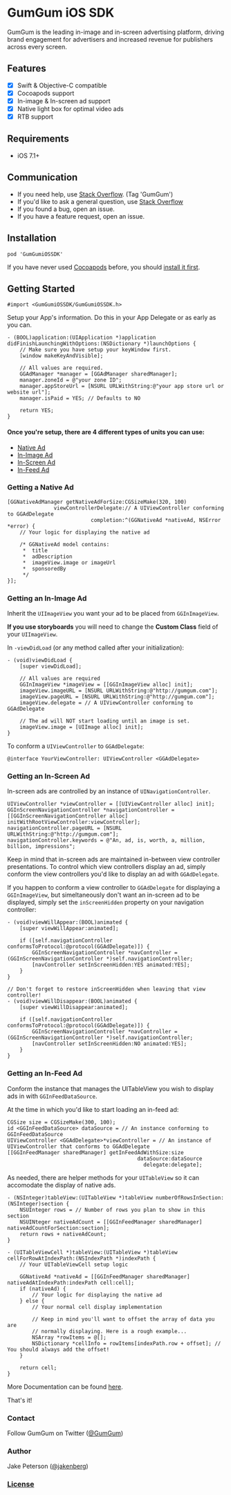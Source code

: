 GumGum iOS SDK
===================

GumGum is the leading in-image and in-screen advertising platform, driving brand engagement for advertisers and increased revenue for publishers across every screen.

## Features
- [x] Swift & Objective-C compatible
- [x] Cocoapods support
- [x] In-image & In-screen ad support
- [x] Native light box for optimal video ads
- [x] RTB support

## Requirements
- iOS 7.1+

## Communication
- If you need help, use [Stack Overflow]. (Tag 'GumGum')
- If you'd like to ask a general question, use [Stack Overflow]
- If you found a bug, open an issue.
- If you have a feature request, open an issue.

## Installation
```
pod 'GumGumiOSSDK'
```
If you have never used [Cocoapods] before, you should [install it first].

## Getting Started
```ObjC
#import <GumGumiOSSDK/GumGumiOSSDK.h>
```
Setup your App's information. Do this in your App Delegate or as early as you can.
```ObjC
- (BOOL)application:(UIApplication *)application didFinishLaunchingWithOptions:(NSDictionary *)launchOptions {
    // Make sure you have setup your keyWindow first.
    [window makeKeyAndVisible];

    // All values are required.
    GGAdManager *manager = [GGAdManager sharedManager];
    manager.zoneId = @"your zone ID";
    manager.appStoreUrl = [NSURL URLWithString:@"your app store url or website url"];
    manager.isPaid = YES; // Defaults to NO

    return YES;
}
```
#### Once you're setup, there are 4 different types of units you can use:
* [Native Ad](https://github.com/gumgum/gumgum-ios-sdk#getting-a-native-ad)
* [In-Image Ad](https://github.com/gumgum/gumgum-ios-sdk#getting-an-in-image-ad)
* [In-Screen Ad](https://github.com/gumgum/gumgum-ios-sdk#getting-an-in-screen-ad)
* [In-Feed Ad](https://github.com/gumgum/gumgum-ios-sdk#getting-an-in-feed-ad)

### Getting a Native Ad
```ObjC
[GGNativeAdManager getNativeAdForSize:CGSizeMake(320, 100)
               viewControllerDelegate:// A UIViewController conforming to GGAdDelegate
                           completion:^(GGNativeAd *nativeAd, NSError *error) {
    // Your logic for displaying the native ad

    /* GGNativeAd model contains:
     *  title
     *  adDescription
     *  imageView.image or imageUrl
     *  sponsoredBy
     */
}];
```

### Getting an In-Image Ad
Inherit the `UIImageView` you want your ad to be placed from `GGInImageView`.

__If you use storyboards__ you will need to change the **Custom Class** field of your `UIImageView`.

In `-viewDidLoad` (or any method called after your initialization):
```ObjC
- (void)viewDidLoad {
    [super viewDidLoad];

    // All values are required
    GGInImageView *imageView = [[GGInImageView alloc] init];
    imageView.imageURL = [NSURL URLWithString:@"http://gumgum.com"];
    imageView.pageURL = [NSURL URLWithString:@"http://gumgum.com"];
    imageView.delegate = // A UIViewController conforming to GGAdDelegate

    // The ad will NOT start loading until an image is set.
    imageView.image = [UIImage alloc] init];
}
```
To conform a `UIViewController` to `GGAdDelegate`:
```ObjC
@interface YourViewController: UIViewController <GGAdDelegate>
```

### Getting an In-Screen Ad
In-screen ads are controlled by an instance of `UINavigationController`.
```ObjC
UIViewController *viewController = [[UIViewController alloc] init];
GGInScreenNavigationController *navigationController = [[GGInScreenNavigationController alloc] initWithRootViewController:viewController];
navigationController.pageURL = [NSURL URLWithString:@"http://gumgum.com"];
navigationController.keywords = @"An, ad, is, worth, a, million, billion, impressions";
```

Keep in mind that in-screen ads are maintained in-between view controller presentations. To control which view controllers display an ad, simply conform the view controllers you'd like to display an ad with `GGAdDelegate`.

If you happen to conform a view controller to `GGAdDelegate` for displaying a `GGInImageView`, but simeltaneously don't want an in-screen ad to be displayed, simply set the `inScreenHidden` property on your navigation controller:
```ObjC
- (void)viewWillAppear:(BOOL)animated {
    [super viewWillAppear:animated];

    if ([self.navigationController conformsToProtocol:@protocol(GGAdDelegate)]) {
        GGInScreenNavigationController *navController = (GGInScreenNavigationController *)self.navigationController;
        [navController setInScreenHidden:YES animated:YES];
    }
}

// Don't forget to restore inScreenHidden when leaving that view controller!
- (void)viewWillDisappear:(BOOL)animated {
    [super viewWillDisappear:animated];

    if ([self.navigationController conformsToProtocol:@protocol(GGAdDelegate)]) {
        GGInScreenNavigationController *navController = (GGInScreenNavigationController *)self.navigationController;
        [navController setInScreenHidden:NO animated:YES];
    }
}
```

### Getting an In-Feed Ad
Conform the instance that manages the UITableView you wish to display ads in with `GGInFeedDataSource`.

At the time in which you'd like to start loading an in-feed ad:
```ObjC
CGSize size = CGSizeMake(300, 100);
id <GGInFeedDataSource> dataSource = // An instance conforming to GGInFeedDataSource
UIViewController <GGAdDelegate>*viewController = // An instance of UIViewController that conforms to GGAdDelegate
[[GGInFeedManager sharedManager] getInFeedAdWithSize:size
                                          dataSource:dataSource
                                            delegate:delegate];
```
As needed, there are helper methods for your `UITableView` so it can accomodate the display of native ads.
```ObjC
- (NSInteger)tableView:(UITableView *)tableView numberOfRowsInSection:(NSInteger)section {
    NSUInteger rows = // Number of rows you plan to show in this section
    NSUINteger nativeAdCount = [[GGInFeedManager sharedManager] nativeAdCountForSection:section];
    return rows + nativeAdCount;
}
```
```ObjC
- (UITableViewCell *)tableView:(UITableView *)tableView cellForRowAtIndexPath:(NSIndexPath *)indexPath {
    // Your UITableViewCell setup logic

    GGNativeAd *nativeAd = [[GGInFeedManager sharedManager] nativeAdAtIndexPath:indexPath cell:cell];
    if (nativeAd) {
        // Your logic for displaying the native ad
    } else {
        // Your normal cell display implementation

        // Keep in mind you'll want to offset the array of data you are
        // normally displaying. Here is a rough example...
        NSArray *rowItems = @[];
        NSDictionary *cellInfo = rowItems[indexPath.row + offset]; // You should always add the offset!
    }

    return cell;
}
```
More Documentation can be found [here](http://cocoadocs.org/docsets/GumGumiOSSDK/0.1.1/).

That's it!
### Contact
Follow GumGum on Twitter ([@GumGum])
### Author
Jake Peterson ([@jakenberg])
### [License](LICENSE.txt)

[GumGumiOSSDK project]:https://bitbucket.org/gumgum/gumgumiossdk
[Stack Overflow]:http://www.stackoverflow.com/questions/tagged/gumgum
[@GumGum]:https://twitter.com/GumGum
[@jakenberg]:https://github.com/Jakenberg
[Cocoapods]:http://cocoapods.org/
[install it first]:http://guides.cocoapods.org/using/getting-started.html